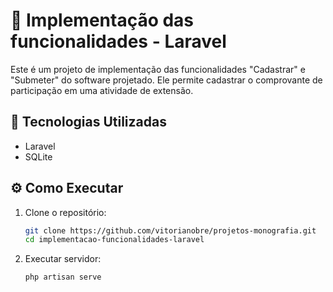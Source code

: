 # 📝 Implementação das funcionalidades - Laravel  

Este é um projeto de implementação das funcionalidades "Cadastrar" e "Submeter" do software projetado. Ele permite cadastrar o comprovante de participação em uma atividade de extensão.

## 🚀 Tecnologias Utilizadas  

- Laravel  
- SQLite 

## ⚙️ Como Executar  

1. Clone o repositório: 
    ```sh
   git clone https://github.com/vitorianobre/projetos-monografia.git
   cd implementacao-funcionalidades-laravel

2. Executar servidor: 
    ```sh
   php artisan serve
